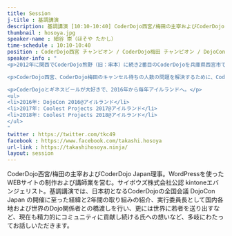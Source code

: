 ```yaml
---
title: Session
j-title : 基調講演
description: 基調講演 [10:10-10:40] CoderDojo西宮/梅田の主宰およびCoderDojo Japan理事。WordPressを使ったWEBサイトの制作および講師業を営む。サイボウズ株式会社公認 kintoneエバンジェリスト。基調講演では、日本初となるCoderDojoの全国会議 DojoCon Japan の開催に至った経緯と2年間の取り組みの紹介、実行委員長として国内各地および世界のDojo関係者との橋渡しを行い、更には世界に若者を送り出すなど、現在も精力的にコミュニティに貢献し続ける氏への想いなど、多岐にわたってお話しいただきます。
thumbnail : hosoya.jpg
speaker-name : 細谷 崇（ほそや たかし）
time-schedule : 10:10-10:40
position : CoderDojo西宮 チャンピオン / CoderDojo梅田 チャンピオン / DojoCon Japan 2016 実行委員長 / DojoCon Japan 2017 実行委員長 / 一般社団法人CoderDojo Japan 設立時社員 / NPO法人のためのIT支援事務所 ht 代表 / サイボウズ株式会社公認 kintone エバンジェリスト
speaker-info : "
<p>2012年に関西でCoderDojo熊野（旧：串本）に続き2番目のCoderDojoを兵庫県西宮市で開始、翌年には2つ目のCoderDojoを大阪市北区ではじめ、毎月２回CoderDojoを開催（2018年から交互に毎月開催）。</p>

<p>CoderDojo西宮、CoderDojo梅田のキャンセル待ちの人数の問題を解決するために、CoderDojoを始める人、CoderDojoに関わる人を増やすためにDojoCon Japanを2016年にはじめる。2年目のDojoCon Japan 2017では100まで増えたCoderDojoのネットワークをつなぐために開催。</p>

<p>CoderDojoとギネスビールが大好きで、2016年から毎年アイルランドへ。</p>
<ul>
<li>2016年: DojoCon 2016@アイルランド</li>
<li>2017年: Coolest Projects 2017@アイルランド</li>
<li>2018年: Coolest Projects 2018@アイルランド</li>
</ul>
"
twitter : https://twitter.com/tkc49
facebook : https://www.facebook.com/takashi.hosoya
url-link : https://takashihosoya.ninja/
layout: session
---
```


CoderDojo西宮/梅田の主宰およびCoderDojo Japan理事。WordPressを使ったWEBサイトの制作および講師業を営む。サイボウズ株式会社公認 kintoneエバンジェリスト。基調講演では、日本初となるCoderDojoの全国会議 DojoCon Japan の開催に至った経緯と2年間の取り組みの紹介、実行委員長として国内各地および世界のDojo関係者との橋渡しを行い、更には世界に若者を送り出すなど、現在も精力的にコミュニティに貢献し続ける氏への想いなど、多岐にわたってお話しいただきます。
